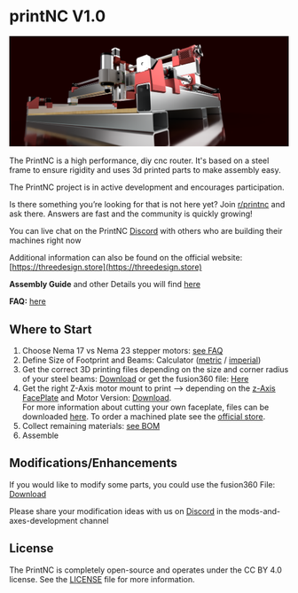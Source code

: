 # printNC V1.0
![printNC Logo](Media/Images/Nema17PrintNCRender.png)

The PrintNC is a high performance, diy cnc router. It's based on a steel frame to ensure rigidity and uses 3d printed parts to make assembly easy.

The PrintNC project is in active development and encourages participation.

Is there something you’re looking for that is not here yet? Join [r/printnc](http://www.reddit.com/r/printnc) and ask there. Answers are fast and the community is quickly growing!

You can live chat on the PrintNC [Discord](https://discord.gg/RxzPna6) with others who are building their machines right now

Additional information can also be found on the official website: [https://threedesign.store](https://threedesign.store)

**Assembly Guide** and other Details you will find [here](Documentation/README.md)

**FAQ:** [here](Documentation/faq.md)

## Where to Start

1. Choose Nema 17 vs Nema 23 stepper motors: [see FAQ](doc/faq.md)
1. Define Size of Footprint and Beams: Calculator ([metric](https://threedesign.store/metric-frame-size-calculator/) / [imperial](https://threedesign.store/imperial-frame-size-calculator/))
1. Get the correct 3D printing files depending on the size and corner radius of your steel beams: [Download](src/) or get the fusion360 file: [Here](https://drive.google.com/open?id=1qccpafKKw5RdyNG6PrTtAz_MatO8Yz8L)
1. Get the right Z-Axis motor mount to print --> depending on the [z-Axis FacePlate](src/FacePlatesDXF) and Motor Version: [Download](src/). 
<br />For more information about cutting your own faceplate, files can be downloaded [here](https://threedesign.store/downloads/). To order a machined plate see the [official store](https://threedesign.store/store/?model_number=faceplate).
1. Collect remaining materials: [see BOM](doc/bom.md)
1. Assemble

## Modifications/Enhancements
If you would like to modify some parts, you could use the fusion360 File:
[Download](https://drive.google.com/open?id=1qccpafKKw5RdyNG6PrTtAz_MatO8Yz8L) 

Please share your modification ideas with us on [Discord](https://discord.gg/RxzPna6) in the mods-and-axes-development channel


## License

The PrintNC is completely open-source and operates under the CC BY 4.0 license. See the [LICENSE](LICENSE.md) file for more information.
